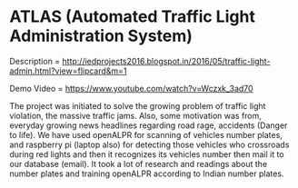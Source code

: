 # ATLAS (Automated Traffic Light Administration System)

Description = http://iedprojects2016.blogspot.in/2016/05/traffic-light-admin.html?view=flipcard&m=1

Demo Video = https://www.youtube.com/watch?v=Wczxk_3ad70

The project was initiated to solve the growing problem of traffic light violation, the massive traffic jams. Also, some motivation was from, everyday growing news headlines regarding road rage, accidents (Danger to life).  We have used openALPR for scanning of vehicles number plates, and raspberry pi (laptop also) for detecting those vehicles who crossroads during red lights and then it recognizes its vehicles number then mail it to our database (email). It took a lot of research and readings about the number plates and training openALPR according to Indian number plates.
